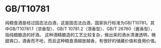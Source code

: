 # GB/T10781

纯粮食酒是经过固态法白酒，这是固态法白酒，国家执行标准为GB/T10781。其中GB/T10781.1（浓香型）、GB/T 10781.2（清香型）、GB/T 26760（酱香型），指纯粮酿造的好酒。
这种酒精酿造的工艺比较复杂，做出来的酒水清澈透明，微甜爽口，酒香而不呛，而且这种粮食酒越放越香，有很好的储藏价值和食用价值。
